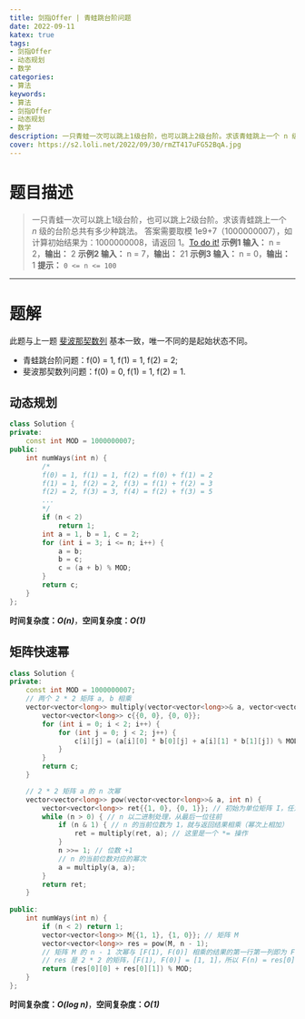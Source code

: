 ```yaml
---
title: 剑指Offer | 青蛙跳台阶问题
date: 2022-09-11
katex: true
tags:
- 剑指Offer
- 动态规划
- 数学
categories:
- 算法
keywords:
- 算法
- 剑指Offer
- 动态规划
- 数学
description: 一只青蛙一次可以跳上1级台阶，也可以跳上2级台阶。求该青蛙跳上一个 n 级的台阶总共有多少种跳法。
cover: https://s2.loli.net/2022/09/30/rmZT417uFG52BqA.jpg
---
```

# 题目描述
> 一只青蛙一次可以跳上1级台阶，也可以跳上2级台阶。求该青蛙跳上一个 *n* 级的台阶总共有多少种跳法。
> 答案需要取模 1e9+7（1000000007），如计算初始结果为：1000000008，请返回 1。[To do it!](https://leetcode.cn/problems/qing-wa-tiao-tai-jie-wen-ti-lcof/)
> **示例1 输入：** n = 2，**输出：** 2
> **示例2 输入：** n = 7，**输出：** 21
> **示例3 输入：** n = 0，**输出：** 1
> **提示：** `0 <= n <= 100`
---

# 题解
此题与上一题 [斐波那契数列](https://www.wangjiapeng.com/2022/09/10/%E5%89%91%E6%8C%87offer/10.1%E6%96%90%E6%B3%A2%E9%82%A3%E5%A5%91%E6%95%B0%E5%88%97/) 基本一致，唯一不同的是起始状态不同。
- 青蛙跳台阶问题：f(0) = 1, f(1) = 1, f(2) = 2;
- 斐波那契数列问题：f(0) = 0, f(1) = 1, f(2) = 1.

## 动态规划
```C++
class Solution {
private:
    const int MOD = 1000000007;
public:
    int numWays(int n) {
        /*
        f(0) = 1, f(1) = 1, f(2) = f(0) + f(1) = 2
        f(1) = 1, f(2) = 2, f(3) = f(1) + f(2) = 3
        f(2) = 2, f(3) = 3, f(4) = f(2) + f(3) = 5
        ...
        */
        if (n < 2)
            return 1;
        int a = 1, b = 1, c = 2;
        for (int i = 3; i <= n; i++) {
            a = b;
            b = c;
            c = (a + b) % MOD;
        }
        return c;
    }
};
```
**时间复杂度：_O(n)_**，**空间复杂度：_O(1)_**

## 矩阵快速幂
```C++
class Solution {
private:
    const int MOD = 1000000007;
    // 两个 2 * 2 矩阵 a, b 相乘
    vector<vector<long>> multiply(vector<vector<long>>& a, vector<vector<long>>& b) {
        vector<vector<long>> c{{0, 0}, {0, 0}};
        for (int i = 0; i < 2; i++) {
            for (int j = 0; j < 2; j++) {
                c[i][j] = (a[i][0] * b[0][j] + a[i][1] * b[1][j]) % MOD;
            }
        }
        return c;
    }

    // 2 * 2 矩阵 a 的 n 次幂
    vector<vector<long>> pow(vector<vector<long>>& a, int n) {
        vector<vector<long>> ret{{1, 0}, {0, 1}}; // 初始为单位矩阵 I，任意矩阵 M，I * M = M
        while (n > 0) { // n 以二进制处理，从最后一位往前
            if (n & 1) { // n 的当前位数为 1，就与返回结果相乘（幂次上相加）
                ret = multiply(ret, a); // 这里是一个 *= 操作
            }
            n >>= 1; // 位数 +1
            // n 的当前位数对应的幂次
            a = multiply(a, a);
        }
        return ret;
    }
    
public:
    int numWays(int n) {
        if (n < 2) return 1;
        vector<vector<long>> M{{1, 1}, {1, 0}}; // 矩阵 M
        vector<vector<long>> res = pow(M, n - 1);
        // 矩阵 M 的 n - 1 次幂与 [F(1), F(0)] 相乘的结果的第一行第一列即为 F(n)
        // res 是 2 * 2 的矩阵，[F(1), F(0)] = [1, 1]，所以 F(n) = res[0][0]*F(1) + res[0][1]*F(0)
        return (res[0][0] + res[0][1]) % MOD;
    }
};
```
**时间复杂度：_O(log n)_**，**空间复杂度：_O(1)_**